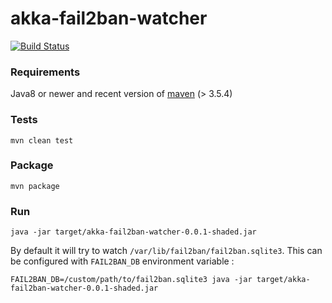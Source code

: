 akka-fail2ban-watcher
===========

[![Build Status](https://travis-ci.org/romibuzi/akka-fail2ban-watcher.svg?branch=master)](https://travis-ci.org/romibuzi/akka-fail2ban-watcher)

### Requirements

Java8 or newer and recent version of [maven](https://maven.apache.org/) (> 3.5.4) 

### Tests

```
mvn clean test
```

### Package 

```
mvn package
```

### Run

```
java -jar target/akka-fail2ban-watcher-0.0.1-shaded.jar
```

By default it will try to watch `/var/lib/fail2ban/fail2ban.sqlite3`.
This can be configured with `FAIL2BAN_DB` environment variable :

```
FAIL2BAN_DB=/custom/path/to/fail2ban.sqlite3 java -jar target/akka-fail2ban-watcher-0.0.1-shaded.jar
```
